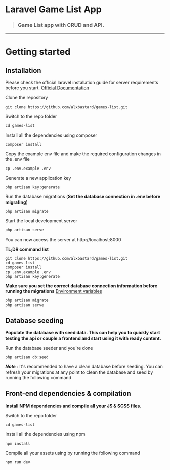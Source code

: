 # Laravel Game List App

> ### Game List app with CRUD and API.


----------

# Getting started

## Installation

Please check the official laravel installation guide for server requirements before you start. [Official Documentation](https://laravel.com/docs/5.7/installation#installation)


Clone the repository

    git clone https://github.com/alxbastard/games-list.git

Switch to the repo folder

    cd games-list

Install all the dependencies using composer

    composer install

Copy the example env file and make the required configuration changes in the .env file

    cp .env.example .env

Generate a new application key

    php artisan key:generate

Run the database migrations (**Set the database connection in .env before migrating**)

    php artisan migrate

Start the local development server

    php artisan serve

You can now access the server at http://localhost:8000

**TL;DR command list**

    git clone https://github.com/alxbastard/games-list.git
    cd games-list
    composer install
    cp .env.example .env
    php artisan key:generate

**Make sure you set the correct database connection information before running the migrations** [Environment variables](#environment-variables)

    php artisan migrate
    php artisan serve

## Database seeding

**Populate the database with seed data. This can help you to quickly start testing the api or couple a frontend and start using it with ready content.**

Run the database seeder and you're done

    php artisan db:seed

***Note*** : It's recommended to have a clean database before seeding. You can refresh your migrations at any point to clean the database and seed by running the following command

## Front-end dependencies & compilation

**Install NPM dependencies and compile all your JS & SCSS files.**

Switch to the repo folder

    cd games-list

Install all the dependencies using npm

    npm install

Compile all your assets using by running the following command

    npm run dev
    
    

